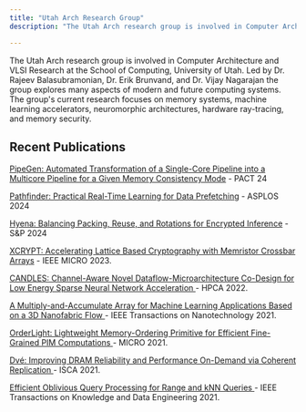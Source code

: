 ```yaml
---
title: "Utah Arch Research Group"
description: "The Utah Arch research group is involved in Computer Architecture and VLSI" 

---
```



The Utah Arch research group is involved in Computer Architecture and VLSI Research at the School of Computing, University of Utah. Led by Dr. Rajeev Balasubramonian, Dr. Erik Brunvand, and Dr. Vijay Nagarajan the group explores many aspects of modern and future computing systems. The group's current research focuses on memory systems, machine learning accelerators, neuromorphic architectures, hardware ray-tracing, and memory security. 

## Recent Publications
<p> <a href="https://users.cs.utah.edu/~rajeev/pubs/asplos24.pdf">PipeGen: Automated Transformation of a Single-Core Pipeline into a Multicore Pipeline for a Given Memory Consistency Mode</a> - PACT 24
<p> <a href="https://users.cs.utah.edu/~rajeev/pubs/asplos24.pdf">Pathfinder: Practical Real-Time Learning for Data Prefetching</a> - ASPLOS 2024
<p> <a href="https://users.cs.utah.edu/~rajeev/pubs/hyena24.pdf">Hyena: Balancing Packing, Reuse, and Rotations for Encrypted Inference</a> - S&P 2024
<p> <a href="https://sarabjeetsingh007.github.io/files/micro23.pdf"> XCRYPT: Accelerating Lattice Based Cryptography with Memristor Crossbar Arrays</a> - IEEE MICRO 2023.
<p> <a href="https://users.cs.utah.edu/~rajeev/pubs/hpca22.pdf"> CANDLES: Channel-Aware Novel Dataflow-Microarchitecture Co-Design for Low Energy Sparse Neural Network Acceleration
</a> - HPCA 2022.
<p> <a href="https://drive.google.com/file/d/1n92A2ukEidlYpqK0IK6XaAEuhHWMXG36/view"> A Multiply-and-Accumulate Array for Machine Learning Applications Based on a 3D Nanofabric Flow
</a> - IEEE Transactions on Nanotechnology 2021.
<p> <a href="https://www.cs.utah.edu/~rajeev/pubs/micro21.pdf"> OrderLight: Lightweight Memory-Ordering Primitive for Efficient Fine-Grained PIM Computations </a> - MICRO 2021.
<p> <a href="https://users.cs.utah.edu/~rajeev/pubs/isca21.pdf"> Dvé: Improving DRAM Reliability and Performance On-Demand via Coherent Replication </a> - ISCA 2021.
<p> <a href="https://users.cs.utah.edu/~jeffp/papers/oqf-tkde21.pdf"> Efficient Oblivious Query Processing for Range and kNN Queries </a> - IEEE Transactions on Knowledge and Data Engineering 2021.